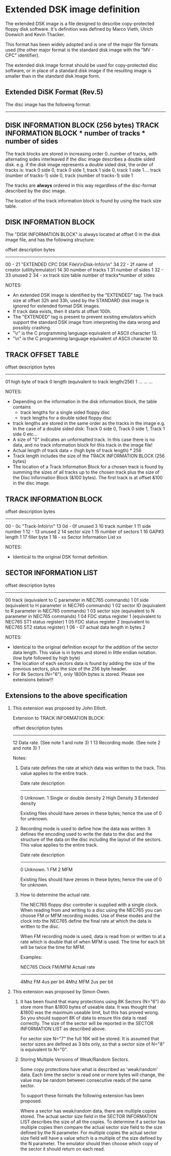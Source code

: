 # Extended DSK image definition

The extended DSK image is a file designed to describe copy-protected
floppy disk software. It\'s definition was defined by Marco Vieth,
Ulrich Doewich and Kevin Thacker.

This format has been widely adopted and is one of the major file formats
used (the other major format is the standard disk image with the \"MV -
CPC\" identifier).

The extended disk image format should be used for copy-protected disc
software, or in place of a standard disk image if the resulting image is
smaller than in the standard disk image form.

## Extended DiSK Format (Rev.5)

The disc image has the following format:

  ----------------------------------------------------------------
  DISK INFORMATION BLOCK (256 bytes)
  TRACK INFORMATION BLOCK \* number of tracks \* number of sides
  ----------------------------------------------------------------

The track blocks are stored in increasing order 0..number of tracks,
with alternating sides interleaved if the disc image describes a double
sided disk. e.g. if the disk image represents a double sided disk, the
order of tracks is: track 0 side 0, track 0 side 1, track 1 side 0,
track 1 side 1\.... track (number of tracks-1) side 0, track (number of
tracks-1) side 1

The tracks are **always** ordered in this way regardless of the
disc-format described by the disc image.

The location of the track information block is found by using the track
size table.

## DISK INFORMATION BLOCK

The \"DISK INFORMATION BLOCK\" is always located at offset 0 in the disk
image file, and has the following structure:

  offset    description                                      bytes
  --------- ------------------------------------------------ -----------------------------------
  00 - 21   \"EXTENDED CPC DSK File\\r\\nDisk-Info\\r\\n\"   34
  22 - 2f   name of creator (utility/emulator)               14
  30        number of tracks                                 1
  31        number of sides                                  1
  32 - 33   unused                                           2
  34 - xx   track size table                                 number of tracks\*number of sides

NOTES:

-   An extended DSK image is identified by the \"EXTENDED\" tag. The
    track size at offset 32h and 33h, used by the STANDARD disk image is
    ignored for extended format DSK images.
-   If track data exists, then it starts at offset 100h.
-   The \"EXTENDED\" tag is present to prevent existing emulators which
    support the standard DSK image from interpreting the data wrong and
    possibly crashing.
-   \"\\r\" is the C programming language equivalent of ASCII character
    13.
-   \"\\n\" is the C programming language equivalent of ASCII character
    10.

## TRACK OFFSET TABLE

  offset   description                                                    bytes
  -------- -------------------------------------------------------------- -------
  01       high byte of track 0 length (equivalent to track length/256)   1
  \...     \...                                                           \...

NOTES:

-   Depending on the information in the disk information block, the
    table contains
    -   track lengths for a single sided floppy disc
    -   track lengths for a double sided floppy disc
-   track lengths are stored in the same order as the tracks in the
    image e.g. In the case of a double sided disk: Track 0 side 0, Track
    0 side 1, Track 1 side 0 etc\...
-   A size of \"0\" indicates an unformatted track. In this case there
    is no data, and no track information block for this track in the
    image file!
-   Actual length of track data = (high byte of track length) \* 256
-   Track length includes the size of the TRACK INFORMATION BLOCK (256
    bytes)
-   The location of a Track Information Block for a chosen track is
    found by summing the sizes of all tracks up to the chosen track plus
    the size of the Disc Information Block (&100 bytes). The first track
    is at offset &100 in the disc image.

## TRACK INFORMATION BLOCK

  offset    description               bytes
  --------- ------------------------- -------
  00 - 0c   \"Track-Info\\r\\n\"      13
  0d - 0f   unused                    3
  10        track number              1
  11        side number               1
  12 - 13   unused                    2
  14        sector size               1
  15        number of sectors         1
  16        GAP#3 length              1
  17        filler byte               1
  18 - xx   Sector Information List   xx

NOTES:

-   Identical to the original DSK format definition.

## SECTOR INFORMATION LIST

  offset    description                                                        bytes
  --------- ------------------------------------------------------------------ -------
  00        track (equivalent to C parameter in NEC765 commands)               1
  01        side (equivalent to H parameter in NEC765 commands)                1
  02        sector ID (equivalent to R parameter in NEC765 commands)           1
  03        sector size (equivalent to N parameter in NEC765 commands)         1
  04        FDC status register 1 (equivalent to NEC765 ST1 status register)   1
  05        FDC status register 2 (equivalent to NEC765 ST2 status register)   1
  06 - 07   actual data length in bytes                                        2

NOTES:

-   Identical to the original definition except for the addition of the
    sector data length. This value is in bytes and stored in little
    endian notation. (low byte followed by high byte)
-   The location of each sectors data is found by adding the size of the
    previous sectors, plus the size of the 256 byte header.
-   For 8k Sectors (N=\"6\"), only 1800h bytes is stored. Please see
    extensions below!!!

## Extensions to the above specification

1.  This extension was proposed by John Elliott.

    Extension to TRACK INFORMATION BLOCK:

      offset   description                               bytes
      -------- ----------------------------------------- -------
      12       Data rate. (See note 1 and note 3)        1
      13       Recording mode. (See note 2 and note 3)   1

    Notes:

    1.  Data rate defines the rate at which data was written to the
        track. This value applies to the entire track.

          Date rate   description
          ----------- --------------------------
          0           Unknown.
          1           Single or double density
          2           High Density
          3           Extended density

        Existing files should have zeroes in these bytes; hence the use
        of 0 for unknown.

    2.  Recording mode is used to define how the data was written. It
        defines the encoding used to write the data to the disc and the
        structure of the data on the disc including the layout of the
        sectors. This value applies to the entire track.

          Date rate   description
          ----------- -------------
          0           Unknown.
          1           FM
          2           MFM

        Existing files should have zeroes in these bytes; hence the use
        of 0 for unknown.

    3.  How to determine the actual rate.

        The NEC765 floppy disc controller is supplied with a single
        clock. When reading from and writing to a disc using the NEC765
        you can choose FM or MFM recording modes. Use of these modes and
        the clock into the NEC765 define the final rate at which the
        data is written to the disc.

        When FM recording mode is used, data is read from or written to
        at a rate which is double that of when MFM is used. The time for
        each bit will be twice the time for MFM.

        Examples:

          NEC765 Clock   FM/MFM   Actual rate
          -------------- -------- -------------
          4Mhz           FM       4us per bit
          4Mhz           MFM      2us per bit

2.  This extension was proposed by Simon Owen.
    1.  It has been found that many protections using 8K Sectors
        (N=\"6\") do store more than &1800 bytes of useable data. It was
        thought that &1800 was the maximum useable limit, but this has
        proved wrong. So you should support 8K of data to ensure this
        data is read correctly. The size of the sector will be reported
        in the SECTOR INFORMATION LIST as described above.

        For sector size N=\"7\" the full 16K will be stored. It is
        assumed that sector sizes are defined as 3 bits only, so that a
        sector size of N=\"8\" is equivalent to N=\"0\".

    2.  Storing Multiple Versions of Weak/Random Sectors.

        Some copy protections have what is described as \'weak/random\'
        data. Each time the sector is read one or more bytes will
        change, the value may be random between consecutive reads of the
        same sector.

        To support these formats the following extension has been
        proposed.

        Where a sector has weak/random data, there are multiple copies
        stored. The actual sector size field in the SECTOR INFORMATION
        LIST describes the size of all the copies. To determine if a
        sector has multiple copies then compare the actual sector size
        field to the size defined by the N parameter. For multiple
        copies the actual sector size field will have a value which is a
        multiple of the size defined by the N parameter. The emulator
        should then choose which copy of the sector it should return on
        each read.
